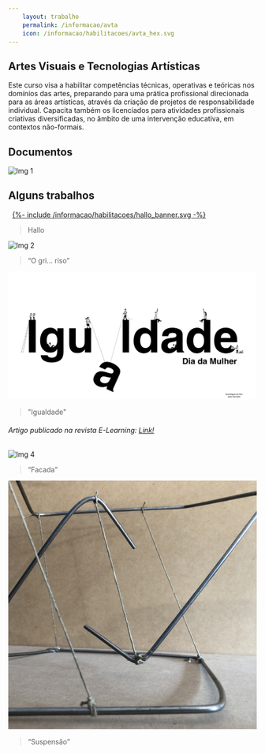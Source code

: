 ```yaml
---
    layout: trabalho
    permalink: /informacao/avta
    icon: /informacao/habilitacoes/avta_hex.svg
---
```


## Artes Visuais e Tecnologias Artísticas

Este curso visa a habilitar competências técnicas, operativas e teóricas nos domínios das artes, preparando para uma prática profissional direcionada para as áreas artísticas, através da criação de projetos de responsabilidade individual. Capacita também os licenciados para atividades profissionais criativas diversificadas, no âmbito de uma intervenção educativa, em contextos não-formais.

## Documentos

![Img 1](/assets/about/avta/canudo.jpg)


## Alguns trabalhos
&nbsp;
[{%- include /informacao/habilitacoes/hallo_banner.svg -%}](/projetos/hallo/) &nbsp;
> Hallo

![Img 2](/assets/about/avta/avta1.jpg)
> “O gri… riso”

![Img 3](/assets/about/avta/avta2.jpg)
> "Igualdade" 

###### Artigo publicado na revista E-Learning: [Link!](https://parc.ipp.pt/index.php/elearning/article/view/4278)

![Img 4](/assets/about/avta/avta3.jpg)
> “Facada”

![Img 5](/assets/about/avta/avta4.jpg)
> “Suspensão”
